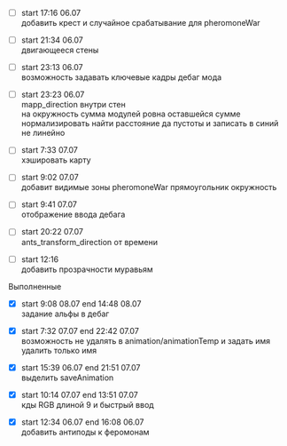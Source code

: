- [ ] start 17:16 06.07  
добавить крест и случайное срабатывание для pheromoneWar 

- [ ] start 21:34 06.07  
двигающееся стены 

- [ ] start 23:13 06.07  
возможность задавать ключевые кадры дебаг мода

- [ ] start 23:23 06.07  
mapp_direction внутри стен  
на окружность сумма модулей ровна оставшейся сумме
нормализировать найти расстояние да пустоты и записать в синий не линейно

- [ ] start 7:33 07.07  
хэшировать карту

- [ ] start 9:02 07.07  
добавит видимые зоны pheromoneWar прямоугольник окружность

- [ ] start 9:41 07.07  
отображение ввода дебага 

- [ ] start 20:22 07.07  
ants_transform_direction от времени  

- [ ] start 12:16  
добавить прозрачности муравьям

Выполненные

- [x] start 9:08 08.07 end 14:48 08.07  
задание альфы в дебаг 

- [x] start 7:32 07.07 end 22:42 07.07  
возможность не удалять в animation/animationTemp и задать имя удалить только имя

- [x] start 15:39 06.07  end 21:51 07.07  
выделить saveAnimation

- [x] start 10:14 07.07  end 13:51 07.07  
кды RGB длиной 9 и быстрый ввод

- [x] start 12:34 06.07  end 16:08 06.07  
добавить антиподы к феромонам

